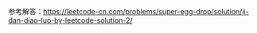 参考解答：https://leetcode-cn.com/problems/super-egg-drop/solution/ji-dan-diao-luo-by-leetcode-solution-2/